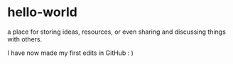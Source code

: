 # hello-world
a place for storing ideas, resources, or even sharing and discussing things with others.

I have now made my first edits in GitHub : )
